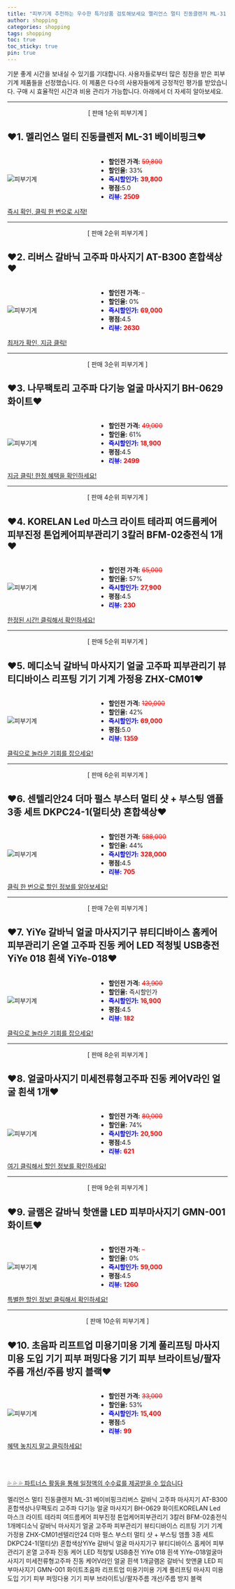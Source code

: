 ```yaml
---
title: "피부기계 추천하는 우수한 특가상품 검토해보세요 멜리언스 멀티 진동클렌저 ML-31 베이비핑크"
author: shopping
categories: shopping
tags: shopping
toc: true
toc_sticky: true
pin: true
---
```

기분 좋게 시간을 보내실 수 있기를 기대합니다. 사용자들로부터 많은 칭찬을 받은 피부기계 제품들을 선정했습니다. 이 제품은 다수의 사용자들에게 긍정적인 평가를 받았습니다. 구매 시 효율적인 시간과 비용 관리가 가능합니다. 아래에서 더 자세히 알아보세요.

---
<p class="toplist" style="margin: 0 auto; display: block; width: fit-content;">[ 판매 1순위 피부기계 ]</p>

<h2><strong>❤️1. 멜리언스 멀티 진동클렌저 ML-31 베이비핑크❤️</strong></h2>

<div style="display: flex; align-items: center;">
    <div style="flex: 0.4;">
        <img src="https://thumbnail8.coupangcdn.com/thumbnails/remote/230x230ex/image/vendor_inventory/f281/647d08f4ab0ca32b9029b91c4a5e159ee087489e810d4b14117b7f41ed05.jpg" alt="피부기계" style="max-width: 100%;">
    </div>
    <div style="flex: 0.6; margin-left: 10px;">
        <ul>
            <li><strong>할인전 가격:</strong> <del style="color: red;">59,800</del></li>
            <li><strong>할인율:</strong> 33%</li>
            <li><span style='color:blue'><strong>즉시할인가:</strong></span> <span style='color:red'><strong>39,800</strong></span></li>
            <li><strong>평점:</strong>5.0</li>
            <li><span style='color:blue'><strong>리뷰:</strong></span> <span style='color:red'><strong>2509</strong></span></li>
        </ul>
    </div>
</div>
<div class="center">
    <a href="https://William4Davisa.github.io?lptag=AF9450613&subid=githubio&pageKey=6311502992&traceid=V0-153&itemId=13103099287&vendorItemId=83696599597" class="myButton">
        즉시 확인, 클릭 한 번으로 시작!
    </a>
</div>


---
<p class="toplist" style="margin: 0 auto; display: block; width: fit-content;">[ 판매 2순위 피부기계 ]</p>

<h2><strong>❤️2. 리버스 갈바닉 고주파 마사지기 AT-B300 혼합색상❤️</strong></h2>

<div style="display: flex; align-items: center;">
    <div style="flex: 0.4;">
        <img src="https://thumbnail8.coupangcdn.com/thumbnails/remote/230x230ex/image/retail/images/5415648983407085-0ef5f3d6-2603-41ec-8931-acc900c97af7.jpg" alt="피부기계" style="max-width: 100%;">
    </div>
    <div style="flex: 0.6; margin-left: 10px;">
        <ul>
            <li><strong>할인전 가격:</strong> <del style="color: red;">-</del></li>
            <li><strong>할인율:</strong> 0%</li>
            <li><span style='color:blue'><strong>즉시할인가:</strong></span> <span style='color:red'><strong>69,000</strong></span></li>
            <li><strong>평점:</strong>4.5</li>
            <li><span style='color:blue'><strong>리뷰:</strong></span> <span style='color:red'><strong>2630</strong></span></li>
        </ul>
    </div>
</div>
<div class="center">
    <a href="https://William4Davisa.github.io?lptag=AF9450613&subid=githubio&pageKey=5069766365&traceid=V0-153&itemId=6858760931&vendorItemId=74151476806" class="myButton">
        최저가 확인, 지금 클릭!
    </a>
</div>


---
<p class="toplist" style="margin: 0 auto; display: block; width: fit-content;">[ 판매 3순위 피부기계 ]</p>

<h2><strong>❤️3. 나무팩토리 고주파 다기능 얼굴 마사지기 BH-0629 화이트❤️</strong></h2>

<div style="display: flex; align-items: center;">
    <div style="flex: 0.4;">
        <img src="https://thumbnail7.coupangcdn.com/thumbnails/remote/230x230ex/image/retail/images/2966548262387591-b798adfb-6df2-4d0e-a2fa-b83b1ddccf05.jpg" alt="피부기계" style="max-width: 100%;">
    </div>
    <div style="flex: 0.6; margin-left: 10px;">
        <ul>
            <li><strong>할인전 가격:</strong> <del style="color: red;">49,000</del></li>
            <li><strong>할인율:</strong> 61%</li>
            <li><span style='color:blue'><strong>즉시할인가:</strong></span> <span style='color:red'><strong>18,900</strong></span></li>
            <li><strong>평점:</strong>4.5</li>
            <li><span style='color:blue'><strong>리뷰:</strong></span> <span style='color:red'><strong>2499</strong></span></li>
        </ul>
    </div>
</div>
<div class="center">
    <a href="https://William4Davisa.github.io?lptag=AF9450613&subid=githubio&pageKey=7056982884&traceid=V0-153&itemId=17485482361&vendorItemId=83106956462" class="myButton">
        지금 클릭! 한정 혜택을 확인하세요!
    </a>
</div>


---
<p class="toplist" style="margin: 0 auto; display: block; width: fit-content;">[ 판매 4순위 피부기계 ]</p>

<h2><strong>❤️4. KORELAN Led 마스크 라이트 테라피 여드름케어 피부진정 톤업케어피부관리기 3칼러 BFM-02충전식 1개❤️</strong></h2>

<div style="display: flex; align-items: center;">
    <div style="flex: 0.4;">
        <img src="https://thumbnail10.coupangcdn.com/thumbnails/remote/230x230ex/image/vendor_inventory/204b/aa583405014dde3ed9cbd89ece1a051b5fa324861a91a06247c692dfa3f8.jpg" alt="피부기계" style="max-width: 100%;">
    </div>
    <div style="flex: 0.6; margin-left: 10px;">
        <ul>
            <li><strong>할인전 가격:</strong> <del style="color: red;">65,000</del></li>
            <li><strong>할인율:</strong> 57%</li>
            <li><span style='color:blue'><strong>즉시할인가:</strong></span> <span style='color:red'><strong>27,900</strong></span></li>
            <li><strong>평점:</strong>4.5</li>
            <li><span style='color:blue'><strong>리뷰:</strong></span> <span style='color:red'><strong>230</strong></span></li>
        </ul>
    </div>
</div>
<div class="center">
    <a href="https://William4Davisa.github.io?lptag=AF9450613&subid=githubio&pageKey=7335171867&traceid=V0-153&itemId=18949490696&vendorItemId=87187746582" class="myButton">
        한정된 시간! 클릭해서 확인하세요!
    </a>
</div>


---
<p class="toplist" style="margin: 0 auto; display: block; width: fit-content;">[ 판매 5순위 피부기계 ]</p>

<h2><strong>❤️5. 메디소닉 갈바닉 마사지기 얼굴 고주파 피부관리기 뷰티디바이스 리프팅 기기 기계 가정용 ZHX-CM01❤️</strong></h2>

<div style="display: flex; align-items: center;">
    <div style="flex: 0.4;">
        <img src="https://thumbnail9.coupangcdn.com/thumbnails/remote/230x230ex/image/vendor_inventory/ebed/3f3650830e30285143ce18856db1cca96c500cded35a2bffa65b0c7d3f44.jpg" alt="피부기계" style="max-width: 100%;">
    </div>
    <div style="flex: 0.6; margin-left: 10px;">
        <ul>
            <li><strong>할인전 가격:</strong> <del style="color: red;">120,000</del></li>
            <li><strong>할인율:</strong> 42%</li>
            <li><span style='color:blue'><strong>즉시할인가:</strong></span> <span style='color:red'><strong>69,000</strong></span></li>
            <li><strong>평점:</strong>5.0</li>
            <li><span style='color:blue'><strong>리뷰:</strong></span> <span style='color:red'><strong>1359</strong></span></li>
        </ul>
    </div>
</div>
<div class="center">
    <a href="https://William4Davisa.github.io?lptag=AF9450613&subid=githubio&pageKey=7881275663&traceid=V0-153&itemId=21554317633&vendorItemId=88606929651" class="myButton">
        클릭으로 놀라운 기회를 잡으세요!
    </a>
</div>


---
<p class="toplist" style="margin: 0 auto; display: block; width: fit-content;">[ 판매 6순위 피부기계 ]</p>

<h2><strong>❤️6. 센텔리안24 더마 펄스 부스터 멀티 샷 + 부스팅 앰플 3종 세트 DKPC24-1(멀티샷) 혼합색상❤️</strong></h2>

<div style="display: flex; align-items: center;">
    <div style="flex: 0.4;">
        <img src="https://thumbnail10.coupangcdn.com/thumbnails/remote/230x230ex/image/retail/images/2023/05/22/11/7/5b902867-ca34-49e1-8cfc-e8ec135ed7fa.png" alt="피부기계" style="max-width: 100%;">
    </div>
    <div style="flex: 0.6; margin-left: 10px;">
        <ul>
            <li><strong>할인전 가격:</strong> <del style="color: red;">588,000</del></li>
            <li><strong>할인율:</strong> 44%</li>
            <li><span style='color:blue'><strong>즉시할인가:</strong></span> <span style='color:red'><strong>328,000</strong></span></li>
            <li><strong>평점:</strong>4.5</li>
            <li><span style='color:blue'><strong>리뷰:</strong></span> <span style='color:red'><strong>705</strong></span></li>
        </ul>
    </div>
</div>
<div class="center">
    <a href="https://William4Davisa.github.io?lptag=AF9450613&subid=githubio&pageKey=7350340474&traceid=V0-153&itemId=18913197097&vendorItemId=86040515349" class="myButton">
        클릭 한 번으로 할인 정보를 알아보세요!
    </a>
</div>


---
<p class="toplist" style="margin: 0 auto; display: block; width: fit-content;">[ 판매 7순위 피부기계 ]</p>

<h2><strong>❤️7. YiYe 갈바닉 얼굴 마사지기구 뷰티디바이스 홈케어 피부관리기 온열 고주파 진동 케어 LED 적청빛 USB충전 YiYe 018 흰색 YiYe-018❤️</strong></h2>

<div style="display: flex; align-items: center;">
    <div style="flex: 0.4;">
        <img src="https://thumbnail8.coupangcdn.com/thumbnails/remote/230x230ex/image/vendor_inventory/692d/b88c63341eb851168c84b8a8640bd7fd58b7f9e4fcedb5a668b203f33250.jpg" alt="피부기계" style="max-width: 100%;">
    </div>
    <div style="flex: 0.6; margin-left: 10px;">
        <ul>
            <li><strong>할인전 가격:</strong> <del style="color: red;">43,900</del></li>
            <li><strong>할인율:</strong> 즉시할인가</li>
            <li><span style='color:blue'><strong>즉시할인가:</strong></span> <span style='color:red'><strong>16,900</strong></span></li>
            <li><strong>평점:</strong>4.5</li>
            <li><span style='color:blue'><strong>리뷰:</strong></span> <span style='color:red'><strong>182</strong></span></li>
        </ul>
    </div>
</div>
<div class="center">
    <a href="https://William4Davisa.github.io?lptag=AF9450613&subid=githubio&pageKey=7363298502&traceid=V0-153&itemId=18975861666&vendorItemId=87597282165" class="myButton">
        클릭으로 놀라운 기회를 잡으세요!
    </a>
</div>


---
<p class="toplist" style="margin: 0 auto; display: block; width: fit-content;">[ 판매 8순위 피부기계 ]</p>

<h2><strong>❤️8. 얼굴마사지기 미세전류형고주파 진동 케어V라인 얼굴 흰색 1개❤️</strong></h2>

<div style="display: flex; align-items: center;">
    <div style="flex: 0.4;">
        <img src="https://thumbnail7.coupangcdn.com/thumbnails/remote/230x230ex/image/vendor_inventory/12c2/76ef116c6d630f42f7c53f491f3572b8317cfdce39b248f9b2d82e5e9b51.jpg" alt="피부기계" style="max-width: 100%;">
    </div>
    <div style="flex: 0.6; margin-left: 10px;">
        <ul>
            <li><strong>할인전 가격:</strong> <del style="color: red;">80,000</del></li>
            <li><strong>할인율:</strong> 74%</li>
            <li><span style='color:blue'><strong>즉시할인가:</strong></span> <span style='color:red'><strong>20,500</strong></span></li>
            <li><strong>평점:</strong>4.5</li>
            <li><span style='color:blue'><strong>리뷰:</strong></span> <span style='color:red'><strong>621</strong></span></li>
        </ul>
    </div>
</div>
<div class="center">
    <a href="https://William4Davisa.github.io?lptag=AF9450613&subid=githubio&pageKey=7357956101&traceid=V0-153&itemId=18972384947&vendorItemId=87351675562" class="myButton">
        여기 클릭해서 할인 정보를 확인하세요!
    </a>
</div>


---
<p class="toplist" style="margin: 0 auto; display: block; width: fit-content;">[ 판매 9순위 피부기계 ]</p>

<h2><strong>❤️9. 글램온 갈바닉 핫앤쿨 LED 피부마사지기 GMN-001 화이트❤️</strong></h2>

<div style="display: flex; align-items: center;">
    <div style="flex: 0.4;">
        <img src="https://thumbnail9.coupangcdn.com/thumbnails/remote/230x230ex/image/retail/images/967830865208862-be19a336-cc2a-405c-a26b-51662d2c1a05.png" alt="피부기계" style="max-width: 100%;">
    </div>
    <div style="flex: 0.6; margin-left: 10px;">
        <ul>
            <li><strong>할인전 가격:</strong> <del style="color: red;">-</del></li>
            <li><strong>할인율:</strong> 0%</li>
            <li><span style='color:blue'><strong>즉시할인가:</strong></span> <span style='color:red'><strong>59,000</strong></span></li>
            <li><strong>평점:</strong>4.5</li>
            <li><span style='color:blue'><strong>리뷰:</strong></span> <span style='color:red'><strong>1260</strong></span></li>
        </ul>
    </div>
</div>
<div class="center">
    <a href="https://William4Davisa.github.io?lptag=AF9450613&subid=githubio&pageKey=1392037698&traceid=V0-153&itemId=2427451369&vendorItemId=70421449595" class="myButton">
        특별한 할인 정보! 클릭해서 확인하세요!
    </a>
</div>


---
<p class="toplist" style="margin: 0 auto; display: block; width: fit-content;">[ 판매 10순위 피부기계 ]</p>

<h2><strong>❤️10. 초음파 리프트업 미용기미용 기계 풀리프팅 마사지 미용 도입 기기 피부 퍼밍다용 기기 피부 브라이트닝/팔자주름 개선/주름 방지 블랙❤️</strong></h2>

<div style="display: flex; align-items: center;">
    <div style="flex: 0.4;">
        <img src="https://thumbnail8.coupangcdn.com/thumbnails/remote/230x230ex/image/vendor_inventory/8b8c/6b40834081f721faf1b0d7a52c02d5b3b23a3022df1bd2f3108ce2d67fb7.jpg" alt="피부기계" style="max-width: 100%;">
    </div>
    <div style="flex: 0.6; margin-left: 10px;">
        <ul>
            <li><strong>할인전 가격:</strong> <del style="color: red;">33,000</del></li>
            <li><strong>할인율:</strong> 53%</li>
            <li><span style='color:blue'><strong>즉시할인가:</strong></span> <span style='color:red'><strong>15,400</strong></span></li>
            <li><strong>평점:</strong>5</li>
            <li><span style='color:blue'><strong>리뷰:</strong></span> <span style='color:red'><strong>99</strong></span></li>
        </ul>
    </div>
</div>
<div class="center">
    <a href="https://William4Davisa.github.io?lptag=AF9450613&subid=githubio&pageKey=7356309231&traceid=V0-153&itemId=18941916470&vendorItemId=87525179783" class="myButton">
        혜택 놓치지 말고 클릭하세요!
    </a>
</div>

<br><br><br>[💦 💦 💦 파트너스 활동을 통해 일정액의 수수료를 제공받을 수 있습니다](https://link.coupang.com/a/bcpT2c)<br><br>멜리언스 멀티 진동클렌저 ML-31 베이비핑크리버스 갈바닉 고주파 마사지기 AT-B300 혼합색상나무팩토리 고주파 다기능 얼굴 마사지기 BH-0629 화이트KORELAN Led 마스크 라이트 테라피 여드름케어 피부진정 톤업케어피부관리기 3칼러 BFM-02충전식 1개메디소닉 갈바닉 마사지기 얼굴 고주파 피부관리기 뷰티디바이스 리프팅 기기 기계 가정용 ZHX-CM01센텔리안24 더마 펄스 부스터 멀티 샷 + 부스팅 앰플 3종 세트 DKPC24-1(멀티샷) 혼합색상YiYe 갈바닉 얼굴 마사지기구 뷰티디바이스 홈케어 피부관리기 온열 고주파 진동 케어 LED 적청빛 USB충전 YiYe 018 흰색 YiYe-018얼굴마사지기 미세전류형고주파 진동 케어V라인 얼굴 흰색 1개글램온 갈바닉 핫앤쿨 LED 피부마사지기 GMN-001 화이트초음파 리프트업 미용기미용 기계 풀리프팅 마사지 미용 도입 기기 피부 퍼밍다용 기기 피부 브라이트닝/팔자주름 개선/주름 방지 블랙